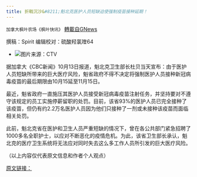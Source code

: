 ```yaml
---
title: 折戟沉沙&#8211;魁北克医护人员短缺迫使强制疫苗接种延期！
---
```

`加拿大枫叶农场《枫叶快讯》` [轉載自GNews](https://gnews.org/zh-hans/1594907/)

撰稿：Spirit 编辑校对：硫酸羟氯喹64

- ![](https://assets.gnews.org/wp-content/uploads/2021/10/蛋白.jpg)图片来源：CTV


据加拿大《CBC新闻》10月13日报道，魁北克卫生部长杜贝当天宣布：由于医护人员短缺所带来的巨大医疗风险，魁省政府不得不决定将强制医护人员接种新冠病毒疫苗的最后期限由10月15延至11月15日。

最近，魁省政府一直施压其医护人员接受新冠病毒疫苗注射任务，并坚持要对不遵守该规定的员工实施停薪留职的处罚。目前，该省93%的医护人员已完全接种了该疫苗，但仍有约2.2万名医护人员因为他们只接种了一剂或未接种该疫苗而面临相关处罚。

此前，魁北克省在医护和卫生人员严重短缺的情况下，曾在各公共部门紧急招聘了1000多名全职护士，以应对不断恶化的疫情危机。为此，该省卫生部长承认，魁北克的医疗卫生系统将无法应对同时失去这么多工作人员所引发的巨大医疗风险。

（以上内容仅代表原文信息和作者个人观点）

[原文链接：](https://www.cbc.ca/news/canada/montreal/dube-update-health-services-plan-1.6208975)

